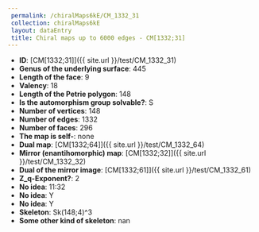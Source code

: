 ```yaml
--- 
 permalink: /chiralMaps6kE/CM_1332_31 
 collection: chiralMaps6kE
 layout: dataEntry
 title: Chiral maps up to 6000 edges - CM[1332;31]
---
```


- **ID**: [CM[1332;31]]({{ site.url }}/test/CM_1332_31)
- **Genus of the underlying surface**: 445
- **Length of the face**: 9
- **Valency**: 18
- **Length of the Petrie polygon**: 148
- **Is the automorphism group solvable?**: S
- **Number of vertices**: 148
- **Number of edges**: 1332
- **Number of faces**: 296
- **The map is self-**: none
- **Dual map**: [CM[1332;64]]({{ site.url }}/test/CM_1332_64)
- **Mirror (enantihomorphic) map**: [CM[1332;32]]({{ site.url }}/test/CM_1332_32)
- **Dual of the mirror image**: [CM[1332;61]]({{ site.url }}/test/CM_1332_61)
- **Z_q-Exponent?**: 2
- **No idea**:  11:32
- **No idea**: Y
- **No idea**: Y
- **Skeleton**: Sk(148;4)^3
- **Some other kind of skeleton**: nan
